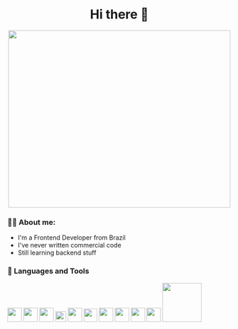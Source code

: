 <h1 align="center" >Hi there 👋</h1>

<div align="center">
  <img src="https://i.pinimg.com/originals/e9/76/32/e97632ec437ea45fcde27d1f85b32fbc.png" width="500" height="400"/>
</div>

### 👨‍💻 About me:

  - I'm a Frontend Developer from Brazil 
  - I've never written commercial code
  - Still learning backend stuff

### 🔮 Languages and Tools
<div>
  <img src="https://logodownload.org/wp-content/uploads/2022/04/javascript-logo-1.png" width="32" />
  <img src="https://upload.wikimedia.org/wikipedia/commons/7/7e/Dart-logo.png" width="32" />
  <img src="https://cdn4.iconfinder.com/data/icons/logos-3/600/React.js_logo-512.png" width="32" />
  <img src="https://seeklogo.com/images/F/flutter-logo-5086DD11C5-seeklogo.com.png" width="24" />
  <img src="https://upload.wikimedia.org/wikipedia/commons/thumb/d/d5/Tailwind_CSS_Logo.svg/2048px-Tailwind_CSS_Logo.svg.png" width="32" />
  <img src="https://logodownload.org/wp-content/uploads/2016/10/html5-logo-8.png" width="30" />
  <img src="https://upload.wikimedia.org/wikipedia/commons/thumb/6/62/CSS3_logo.svg/800px-CSS3_logo.svg.png" width="32" />
  <img src="https://assets-global.website-files.com/6047a9e35e5dc54ac86ddd90/63018721094449d9901f5875_cff297d7.png" width="32" />
  <img src="https://nodejs.org/static/images/logo.svg" width="32" />
  <img src="https://git-scm.com/images/logos/downloads/Git-Icon-1788C.png" width="32" />
  <img src="https://i.pinimg.com/originals/b7/4c/8b/b74c8b10b1d8942475db5a5ebdf53555.png" width="88" />
</div>

<!--
**EmanuelMarquis/EmanuelMarquis** is a ✨ _special_ ✨ repository because its `README.md` (this file) appears on your GitHub profile.

Here are some ideas to get you started:

- 🔭 I’m currently working on ...
- 🌱 I’m currently learning ...
- 👯 I’m looking to collaborate on ...
- 🤔 I’m looking for help with ...
- 💬 Ask me about ...
- 📫 How to reach me: ...
- 😄 Pronouns: ...
- ⚡ Fun fact: ...
-->
